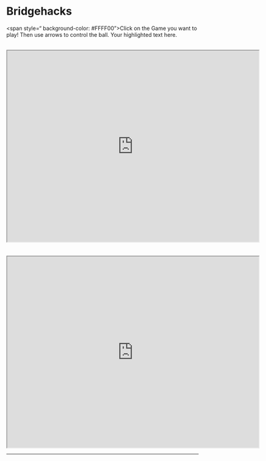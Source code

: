 # Bridgehacks
<html>
    <head>
        <title>My Great Game</title>
    </head>
    <body>

   <span style=“ background-color: #FFFF00”>Click on the Game you want to play! Then use arrows to control the ball.</span>
   <span >Your highlighted text here.</span>
<div>
    <iframe src="https://playcanv.as/p/61fb1da9/" height="500" width="660">
    </iframe>
</div>
<br>

<div>
    <iframe src="https://playcanv.as/p/61fb1da9/" height="500" width="660">
    </iframe>
</div>
<hr>

   </body>
</html>

